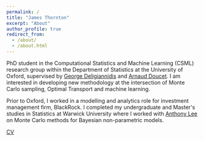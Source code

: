 ```yaml
---
permalink: /
title: "James Thornton"
excerpt: "About"
author_profile: true
redirect_from: 
  - /about/
  - /about.html
---
```



    
PhD student in the Computational Statistics and Machine Learning (CSML) research group within the Department of Statistics at the University of Oxford, supervised by [George Deligiannidis](https://www.stats.ox.ac.uk/~deligian/) and [Arnaud Doucet](https://www.stats.ox.ac.uk/~doucet/). I am interested in developing new methodology at the intersection of Monte Carlo sampling, Optimal Transport and machine learning.

Prior to Oxford, I worked in a modelling and analytics role for investment management firm, BlackRock. I completed my undergraduate and Master's studies in Statistics at Warwick University where I worked with [Anthony Lee](https://sites.google.com/view/anthonylee/supervision) on Monte Carlo methods for Bayesian non-parametric models.

[CV](https://github.com/JTT94/jtt94.github.io/raw/master/files/James_Thornton_CV.pdf)


